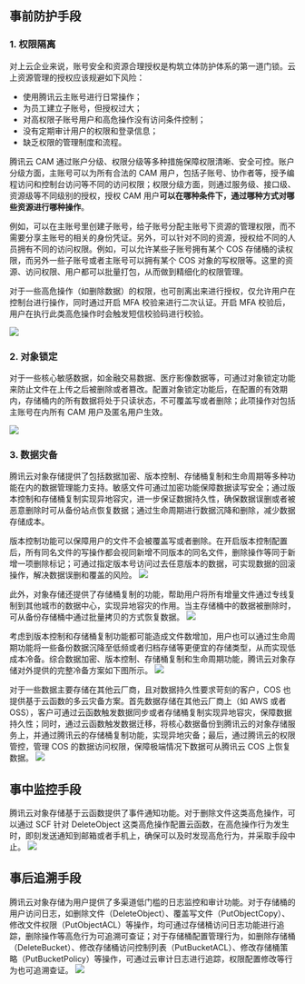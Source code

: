 ## 事前防护手段

### 1. 权限隔离

对上云企业来说，账号安全和资源合理授权是构筑立体防护体系的第一道门锁。云上资源管理的授权应该规避如下风险：

- 使用腾讯云主账号进行日常操作；
- 为员工建立子账号，但授权过大；
- 对高权限子账号用户和高危操作没有访问条件控制；
- 没有定期审计用户的权限和登录信息；
- 缺乏权限的管理制度和流程。

腾讯云 CAM 通过账户分级、权限分级等多种措施保障权限清晰、安全可控。账户分级方面，主账号可以为所有合法的 CAM 用户，包括子账号、协作者等，授予编程访问和控制台访问等不同的访问权限；权限分级方面，则通过服务级、接口级、资源级等不同级别的授权，授权 CAM 用户**可以在哪种条件下，通过哪种方式对哪些资源进行哪种操作**。

例如，可以在主账号里创建子账号，给子账号分配主账号下资源的管理权限，而不需要分享主账号的相关的身份凭证。另外，可以针对不同的资源，授权给不同的人员拥有不同的访问权限。例如，可以允许某些子账号拥有某个 COS 存储桶的读权限，而另外一些子账号或者主账号可以拥有某个 COS 对象的写权限等。这里的资源、访问权限、用户都可以批量打包，从而做到精细化的权限管理。

对于一些高危操作（如删除数据）的权限，也可剖离出来进行授权，仅允许用户在控制台进行操作，同时通过开启 MFA 校验来进行二次认证。开启 MFA 校验后，用户在执行此类高危操作时会触发短信校验码进行校验。

![](https://main.qcloudimg.com/raw/883fe62ca2afa8cc1c47cccf2b5936fc.png)

### 2. 对象锁定

对于一些核心敏感数据，如金融交易数据、医疗影像数据等，可通过对象锁定功能来防止文件在上传之后被删除或者篡改。配置对象锁定功能后，在配置的有效期内，存储桶内的所有数据将处于只读状态，不可覆盖写或者删除；此项操作对包括主账号在内所有 CAM 用户及匿名用户生效。

![](https://main.qcloudimg.com/raw/c30c6a04ca2ddf4b8bedcd0d0066ab00.png)

### 3. 数据灾备

腾讯云对象存储提供了包括数据加密、版本控制、存储桶复制和生命周期等多种功能在内的数据管理能力支持。敏感文件可通过加密功能保障数据读写安全；通过版本控制和存储桶复制实现异地容灾，进一步保证数据持久性，确保数据误删或者被恶意删除时可从备份站点恢复数据；通过生命周期进行数据沉降和删除，减少数据存储成本。

版本控制功能可以保障用户的文件不会被覆盖写或者删除。在开启版本控制配置后，所有同名文件的写操作都会视同新增不同版本的同名文件，删除操作等同于新增一项删除标记；可通过指定版本号访问过去任意版本的数据，可实现数据的回滚操作，解决数据误删和覆盖的风险。
![](https://main.qcloudimg.com/raw/c42472f2907063d1bf72d40ea1bad09c.png)

此外，对象存储还提供了存储桶复制的功能，帮助用户将所有增量文件通过专线复制到其他城市的数据中心，实现异地容灾的作用。当主存储桶中的数据被删除时，可从备份存储桶中通过批量拷贝的方式恢复数据。
![](https://main.qcloudimg.com/raw/798736c005a6d3defffb20573cf26e2d.png)

考虑到版本控制和存储桶复制功能都可能造成文件数增加，用户也可以通过生命周期功能将一些备份数据沉降至低频或者归档存储等更便宜的存储类型，从而实现低成本冷备。综合数据加密、版本控制、存储桶复制和生命周期功能，腾讯云对象存储对外提供的完整冷备方案如下图所示。
![](https://main.qcloudimg.com/raw/76e9053643abab5281014677ec7d2596.png)

对于一些数据主要存储在其他云厂商，且对数据持久性要求苛刻的客户，COS 也提供基于云函数的多云灾备方案。首先数据存储在其他云厂商上（如 AWS 或者 OSS），客户可通过云函数触发数据同步或者存储桶复制实现异地容灾，保障数据持久性；同时，通过云函数触发数据迁移，将核心数据备份到腾讯云的对象存储服务上，并通过腾讯云的存储桶复制功能，实现异地灾备；最后，通过腾讯云的权限管控，管理 COS 的数据访问权限，保障极端情况下数据可从腾讯云 COS 上恢复数据。
![](https://main.qcloudimg.com/raw/5867f033be729fb258b1069aae3caa75.png)

## 事中监控手段

腾讯云对象存储基于云函数提供了事件通知功能。对于删除文件这类高危操作，可以通过 SCF 针对 DeleteObject 这类高危操作配置云函数，在高危操作行为发生时，即刻发送通知到邮箱或者手机上，确保可以及时发现高危行为，并采取手段中止。
![](https://main.qcloudimg.com/raw/4c353b079ab909840b4dec7d6a82aea3.png)

## 事后追溯手段

腾讯云对象存储为用户提供了多渠道低门槛的日志监控和审计功能。对于存储桶的用户访问日志，如删除文件（DeleteObject）、覆盖写文件（PutObjectCopy）、修改文件权限（PutObjectACL）等操作，均可通过存储桶访问日志功能进行追踪，删除操作等高危行为可追溯可查证；对于存储桶配置管理行为，如删除存储桶（DeleteBucket）、修改存储桶访问控制列表（PutBucketACL）、修改存储桶策略（PutBucketPolicy）等操作，可通过云审计日志进行追踪，权限配置修改等行为也可追溯查证。
![](https://main.qcloudimg.com/raw/3b2912ee393cb077bd8fb1292dd63521.png)
